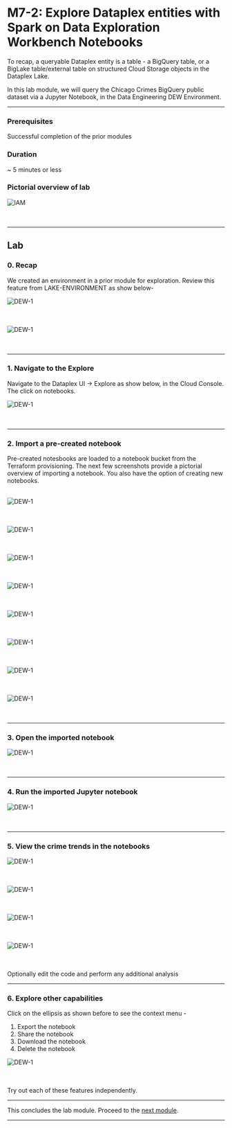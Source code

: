 

# M7-2: Explore Dataplex entities with Spark on Data Exploration Workbench Notebooks

To recap, a queryable Dataplex entity is a table - a BigQuery table, or a BigLake table/external table on structured Cloud Storage objects in the Dataplex Lake. 

In this lab module, we will query the Chicago Crimes BigQuery public dataset via a Jupyter Notebook, in the Data Engineering DEW Environment.

<hr>

### Prerequisites

Successful completion of the prior modules


### Duration

~ 5 minutes or less


### Pictorial overview of lab

![IAM](../01-images/m72-00.png)   
<br><br>

<hr>

## Lab

### 0. Recap

We created an environment in a prior module for exploration. Review this feature from LAKE-ENVIRONMENT as show below-

![DEW-1](../01-images/module-08-1-pre-1.png)   
<br><br>


![DEW-1](../01-images/module-08-1-pre-2.png)   
<br><br>
<hr>

### 1. Navigate to the Explore
Navigate to the Dataplex UI -> Explore as show below, in the Cloud Console. The click on notebooks.

![DEW-1](../01-images/module-08-2-00.png)   
<br><br>
<hr>

### 2. Import a pre-created notebook

Pre-created notesbooks are loaded to a notebook bucket from the Terraform provisioning. The next few screenshots provide a pictorial overview of importing a notebook. You also have the option of creating new notebooks.
<br><br>


![DEW-1](../01-images/module-08-2-01.png)   
<br><br>

![DEW-1](../01-images/module-08-2-02.png)   
<br><br>

![DEW-1](../01-images/module-08-2-03.png)   
<br><br>


![DEW-1](../01-images/module-08-2-04.png)   
<br><br>


![DEW-1](../01-images/module-08-2-05.png)   
<br><br>


![DEW-1](../01-images/module-08-2-06.png)   
<br><br>


![DEW-1](../01-images/module-08-2-07.png)   
<br><br>

![DEW-1](../01-images/module-08-2-08.png)   
<br><br>

<hr>


### 3. Open the imported notebook

![DEW-1](../01-images/module-08-2-09.png)   
<br><br>

<hr>


### 4. Run the imported Jupyter notebook

![DEW-1](../01-images/module-08-2-10.png)   
<br><br>

<hr>


### 5. View the crime trends in the notebooks

![DEW-1](../01-images/module-08-2-11.png)   
<br><br>

![DEW-1](../01-images/module-08-2-12.png)   
<br><br>

![DEW-1](../01-images/module-08-2-13.png)   
<br><br>

![DEW-1](../01-images/module-08-2-14.png)   
<br><br>

Optionally edit the code and perform any additional analysis

<hr>

### 6. Explore other capabilities

Click on the ellipsis as shown before to see the context menu -
1. Export the notebook
2. Share the notebook
3. Download the notebook
4. Delete the notebook

![DEW-1](../01-images/module-08-2-15.png)   
<br><br>

Try out each of these features independently.


<hr>

This concludes the lab module. Proceed to the [next module](module-08-1-catalog-basics.md).

<hr>
